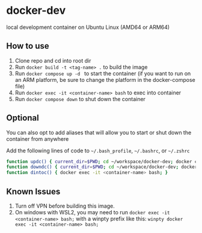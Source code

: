 # docker-dev

local development container on Ubuntu Linux (AMD64 or ARM64)

## How to use
1. Clone repo and cd into root dir
2. Run `docker build -t <tag-name> .` to build the image
3. Run `docker compose up -d ` to start the container (if you want to run on an ARM platform, be sure to change the platform in the docker-compose file)
4. Run `docker exec -it <container-name> bash` to exec into container
5. Run `docker compose down` to shut down the container

## Optional
You can also opt to add aliases that will allow you to start or shut down the container from anywhere

Add the following lines of code to `~/.bash_profile`, `~/.bashrc`, or `~/.zshrc`

```bash
function updc() { current_dir=$PWD; cd ~/workspace/docker-dev; docker compose up -d; cd $current_dir; }
function downdc() { current_dir=$PWD; cd ~/workspace/docker-dev; docker compose down; cd $current_dir; }
function dintoc() { docker exec -it <container-name> bash; }
```

## Known Issues
1. Turn off VPN before building this image.
2. On windows with WSL2, you may need to run `docker exec -it <container-name> bash;` with a winpty prefix like this: `winpty docker exec -it <container-name> bash;`

